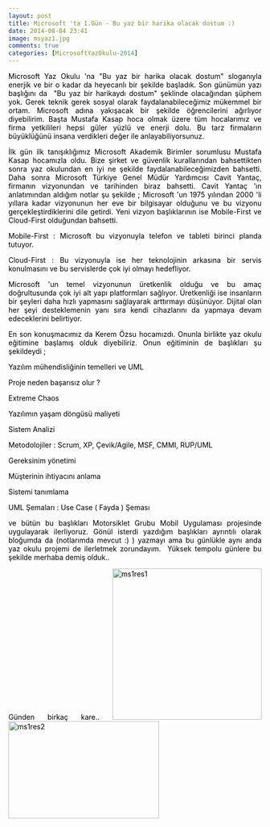 ```yaml
---
layout: post
title: Microsoft 'ta 1.Gün - Bu yaz bir harika olacak dostum :)
date: 2014-08-04 23:41
image: msyaz1.jpg
comments: true
categories: [MicrosoftYazOkulu-2014]
---
```


<p style="text-align:justify;"><span style="color:#000000;">Microsoft Yaz Okulu 'na "Bu yaz bir harika olacak dostum" sloganıyla enerjik ve bir o kadar da heyecanlı bir şekilde başladık. Son günümün yazı başlığını da  "Bu yaz bir harikaydı dostum" şeklinde olacağından şüphem yok. Gerek teknik gerek sosyal olarak faydalanabileceğimiz mükemmel bir ortam. Microsoft adına yakışacak bir şekilde öğrencilerini ağırlıyor diyebilirim. Başta Mustafa Kasap hoca olmak üzere tüm hocalarımız ve firma yetkilileri hepsi güler yüzlü ve enerji dolu. Bu tarz firmaların büyüklüğünü insana verdikleri değer ile anlayabiliyorsunuz.</span></p>
<p style="text-align:justify;"><span style="color:#000000;">İlk gün ilk tanışıklığımız Microsoft Akademik Birimler sorumlusu Mustafa Kasap hocamızla oldu. Bize şirket ve güvenlik kurallarından bahsettikten sonra yaz okulundan en iyi ne şekilde faydalanabileceğimizden bahsetti. Daha sonra Microsoft Türkiye Genel Müdür Yardımcısı Cavit Yantaç, firmanın vizyonundan ve tarihinden biraz bahsetti. Cavit Yantaç 'ın anlatımından aldığım notlar şu şekilde ; Microsoft 'un 1975 yılından 2000 'li yıllara kadar vizyonunun her eve bir bilgisayar olduğunu ve bu vizyonu gerçekleştirdiklerini dile getirdi. Yeni vizyon başlıklarının ise Mobile-First ve Cloud-First olduğundan bahsetti.</span></p>
<p style="text-align:justify;"><span style="color:#000000;">Mobile-First : Microsoft bu vizyonuyla telefon ve tableti birinci planda tutuyor.</span></p>
<p style="text-align:justify;"><span style="color:#000000;">Cloud-First : Bu vizyonuyla ise her teknolojinin arkasına bir servis konulmasını ve bu servislerde çok iyi olmayı hedefliyor.</span></p>
<p style="text-align:justify;"><span style="color:#000000;">Microsoft 'un temel vizyonunun üretkenlik olduğu ve bu amaç doğrultusunda çok iyi alt yapı platformları sağlıyor. Üretkenliği ise insanların bir şeyleri daha hızlı yapmasını sağlayarak arttırmayı düşünüyor. Dijital olan her şeyi desteklemenin yanı sıra kendi cihazlarını da yapmaya devam edeceklerini belirtiyor.</span></p>
<p style="text-align:justify;"><span style="color:#000000;">En son konuşmacımız da Kerem Özsu hocamızdı. Onunla birlikte yaz okulu eğitimine başlamış olduk diyebiliriz. Onun eğitiminin de başlıkları şu şekildeydi ;</span></p>
<p style="text-align:justify;"><span style="color:#000000;">Yazılım mühendisliğinin temelleri ve UML</span></p>
<p style="text-align:justify;"><span style="color:#000000;">Proje neden başarısız olur ?</span></p>
<p style="text-align:justify;"><span style="color:#000000;">Extreme Chaos</span></p>
<p style="text-align:justify;"><span style="color:#000000;">Yazılımın yaşam döngüsü maliyeti</span></p>
<p style="text-align:justify;"><span style="color:#000000;">Sistem Analizi</span></p>
<p style="text-align:justify;"><span style="color:#000000;">Metodolojiler : Scrum, XP, Çevik/Agile, MSF, CMMI, RUP/UML</span></p>
<p style="text-align:justify;"><span style="color:#000000;">Gereksinim yönetimi</span></p>
<p style="text-align:justify;"><span style="color:#000000;">Müşterinin ihtiyacını anlama</span></p>
<p style="text-align:justify;"><span style="color:#000000;">Sistemi tanımlama</span></p>
<p style="text-align:justify;"><span style="color:#000000;">UML Şemaları : Use Case ( Fayda ) Şeması</span></p>
<p style="text-align:justify;"><span style="color:#000000;">ve bütün bu başlıkları Motorsiklet Grubu Mobil Uygulaması projesinde uygulayarak ilerliyoruz. Gönül isterdi yazdığım başlıkları ayrıntılı olarak bloğumda da (notlarımda mevcut :) ) yazmayı ama bu günlükle aynı anda yaz okulu projemi de ilerletmek zorundayım.  Yüksek tempolu günlere bu şekilde merhaba demiş olduk..</span></p>
<p style="text-align:justify;"><span style="color:#000000;">Günden birkaç kare..</span>
<span style="color:#000000;"> <a href="/images/ms1res1.jpg"><span style="color:#000000;"><img class="alignnone size-medium wp-image-305" src="/images/ms1res1-297x300.jpg" alt="ms1res1" width="297" height="300" /></span></a> <a href="/images/ms1res2.jpg"><span style="color:#000000;"><img class="alignnone size-medium wp-image-306" src="/images/ms1res2-300x193.jpg" alt="ms1res2" width="300" height="193" /></span></a></span></p>
<p style="text-align:justify;"><span style="color:#000000;"> </span></p>
